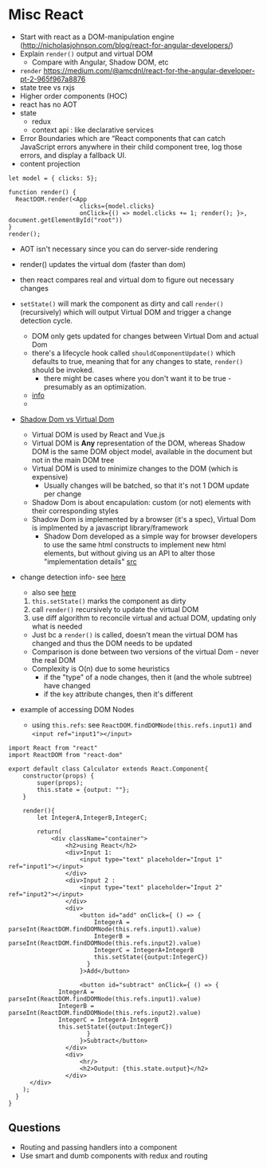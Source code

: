 Misc React
================================


- Start with react as a DOM-manipulation engine (http://nicholasjohnson.com/blog/react-for-angular-developers/)
- Explain `render()` output and virtual DOM
  - Compare with Angular, Shadow DOM, etc
- `render`
https://medium.com/@amcdnl/react-for-the-angular-developer-pt-2-965f967a8876
- state tree vs rxjs
- Higher order components (HOC)
- react has no AOT
- state
  - redux
  - context api : like declarative services
- Error Boundaries which are “React components that can catch JavaScript errors anywhere in their child component tree, log those errors, and display a fallback UI.
- content projection


```(jsx)
let model = { clicks: 5};

function render() {
  ReactDOM.render(<App
                    clicks={model.clicks}
                    onClick={() => model.clicks += 1; render(); }>, document.getElementById("root"))                    
}
render();
```

- AOT isn't necessary since you can do server-side rendering
- render() updates the virtual dom (faster than dom)
- then react compares real and virtual dom to figure out necessary changes
- `setState()`  will mark the component as dirty and call `render()` (recursively) which will output Virtual DOM and trigger a change detection cycle.
  - DOM only gets updated for changes between Virtual Dom and actual Dom
  - there's a lifecycle hook called `shouldComponentUpdate()` which defaults to true, meaning that for any changes to state, `render()` should be invoked.
    - there might be cases where you don't want it to be true - presumably as an optimization.
  - [info](https://stackoverflow.com/questions/24718709/reactjs-does-render-get-called-any-time-setstate-is-called)
  - 

- [Shadow Dom vs Virtual Dom](https://vuejsfeed.com/blog/learn-the-differences-between-shadow-dom-and-virtual-dom)  
    - Virtual DOM is used by React and Vue.js
    - Virtual DOM is **Any** representation of the DOM, whereas Shadow DOM is the same DOM object model, available in the document but not in the main DOM tree
    - Virtual DOM is used to minimize changes to the DOM (which is expensive)
      - Usually changes will be batched, so that it's not 1 DOM update per change
    - Shadow Dom is about encapulation: custom (or not) elements with their corresponding styles
    - Shadow Dom is implemented by a browser (it's a spec), Virtual Dom is implmented by a javascript library/framework
      - Shadow Dom developed as a simple way for browser developers to use the same html constructs to implement new html elements, but without giving us an API to alter those "implementation details" [src](https://glazkov.com/2011/01/14/what-the-heck-is-shadow-dom/)

- change detection info- see [here](https://medium.com/@gethylgeorge/how-virtual-dom-and-diffing-works-in-react-6fc805f9f84e)  
  - also see [here](https://reactjs.org/docs/reconciliation.html)
  1. `this.setState()` marks the component as dirty
  2. call `render()` recursively to update the virtual DOM
  3. use diff algorithm to reconcile virtual and actual DOM, updating only what is needed
  - Just bc a `render()` is called, doesn't mean the virtual DOM has changed and thus the DOM needs to be updated
  - Comparison is done between two versions of the virtual Dom - never the real DOM
  - Complexity is O(n) due to some heuristics
    - if the "type" of a node changes, then it (and the whole subtree) have changed
    - if the `key` attribute changes, then it's different

- example of accessing DOM Nodes
  - using `this.refs`: see `ReactDOM.findDOMNode(this.refs.input1)` and `<input ref="input1"></input>`

```(jsx)
import React from "react"
import ReactDOM from "react-dom"

export default class Calculator extends React.Component{
	constructor(props) {
		super(props);
		this.state = {output: ""};
	}

	render(){
		let IntegerA,IntegerB,IntegerC;
		
		return(
			<div className="container">						
				<h2>using React</h2>
				<div>Input 1: 
					<input type="text" placeholder="Input 1" ref="input1"></input>
				</div>
				<div>Input 2 :
					<input type="text" placeholder="Input 2" ref="input2"></input>
				</div>
				<div>
					<button id="add" onClick={ () => {
						IntegerA = parseInt(ReactDOM.findDOMNode(this.refs.input1).value)
						IntegerB = parseInt(ReactDOM.findDOMNode(this.refs.input2).value)
						IntegerC = IntegerA+IntegerB
						this.setState({output:IntegerC})
					  }
					}>Add</button>
					
					<button id="subtract" onClick={ () => {
              IntegerA = parseInt(ReactDOM.findDOMNode(this.refs.input1).value)
              IntegerB = parseInt(ReactDOM.findDOMNode(this.refs.input2).value)
              IntegerC = IntegerA-IntegerB
              this.setState({output:IntegerC})
					  }
					}>Subtract</button>
				</div>
				<div>
					<hr/>
					<h2>Output: {this.state.output}</h2>
				</div>
      </div>
    );
  }
}
```

## Questions
- Routing and passing handlers into a component
- Use smart and dumb components with redux and routing